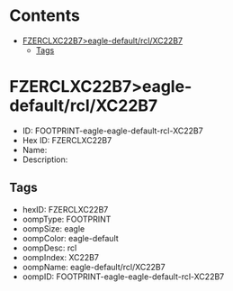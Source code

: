 



Contents
========

* [FZERCLXC22B7>eagle-default/rcl/XC22B7](#fzerclxc22b7eagle-defaultrclxc22b7)
	* [Tags](#tags)

# FZERCLXC22B7>eagle-default/rcl/XC22B7

- ID: FOOTPRINT-eagle-eagle-default-rcl-XC22B7
- Hex ID: FZERCLXC22B7
- Name: 
- Description: 

## Tags

- hexID: FZERCLXC22B7
- oompType: FOOTPRINT
- oompSize: eagle
- oompColor: eagle-default
- oompDesc: rcl
- oompIndex: XC22B7
- oompName: eagle-default/rcl/XC22B7
- oompID: FOOTPRINT-eagle-eagle-default-rcl-XC22B7
